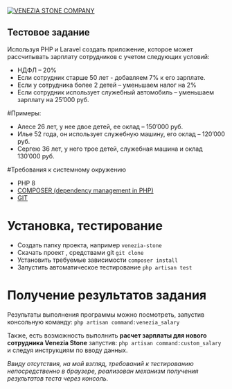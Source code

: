 <a href="https://veneziastone.com/"><img src="https://laparet.ru/ui/v2/i/upline/logo_laparet_black.svg" alt="VENEZIA STONE COMPANY"></a>
## Тестовое задание

Используя PHP и Laravel создать приложение, которое может рассчитывать зарплату сотрудников с учетом следующих условий:
- НДФЛ – 20%
- Если сотрудник старше 50 лет - добавляем 7% к его зарплате.
- Если у сотрудника более 2 детей – уменьшаем налог на 2%
- Если сотрудник использует служебный автомобиль – уменьшаем зарплату на 25’000 руб.

#Примеры:
- Алесе 26 лет, у нее двое детей, ее оклад – 150’000 руб.
- Илье 52 года, он использует служебную машину, его оклад – 120’000 руб.
- Сергею 36 лет, у него трое детей, служебная машина и оклад 130’000 руб.

#Требования к системному окружению
- PHP 8
- [COMPOSER (dependency management in PHP)](https://getcomposer.org/)
- [GIT](https://git-scm.com/)

# Установка, тестирование
- Создать папку проекта, например `venezia-stone`
- Скачать проект , средствами git `git clone `
- Установить требуемые зависимости `composer install`
- Запустить автоматическое тестирование `php artisan test`

# Получение результатов задания
Результаты выполнения программы можно посмотреть, запустив консольную команду: 
`php artisan command:venezia_salary` 

Также, есть возможность выполнить <b>расчет зарплаты для нового сотрудника Venezia Stone</b> запустив:
`php artisan command:custom_salary` и следуя инструкциям по вводу данных.

<p><i>Ввиду отсутствия, на мой взгляд, требований к тестированию непосредственно в браузере, реализован механизм
получения результатов теста через консоль.</i></p>


